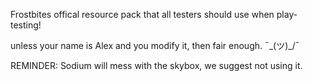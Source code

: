 Frostbites offical resource pack that all testers should use when play-testing!

unless your name is Alex and you modify it, then fair enough. ¯\_(ツ)_/¯

REMINDER: Sodium will mess with the skybox, we suggest not using it.
